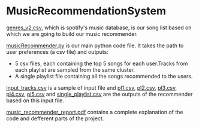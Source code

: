 # MusicRecommendationSystem


[genres_v2.csv](https://github.com/AnitaSoroush/MusicRecommendationSystem/blob/main/genres_v2.csv), which is spotify's music database, is our song list based on which we are going to build our music recommender.


[musicRecommender.py](https://github.com/AnitaSoroush/MusicRecommendationSystem/blob/main/musicRecommender.py) is our main python code file. It takes the path to user preferences (a csv file) and outputs:
  * 5 csv files, each containing the top 5 songs for each user.Tracks from each playlist are sampled from the same cluster.
  * A single playlist file containing all the songs recommended to the users.


[input_tracks.csv](https://github.com/AnitaSoroush/MusicRecommendationSystem/blob/main/input_tracks.csv) is a sample of input file and [pl1.csv](https://github.com/AnitaSoroush/MusicRecommendationSystem/blob/main/pl1.csv), [pl2.csv](https://github.com/AnitaSoroush/MusicRecommendationSystem/blob/main/pl2.csv), [pl3.csv](https://github.com/AnitaSoroush/MusicRecommendationSystem/blob/main/pl3.csv), [pl4.csv](https://github.com/AnitaSoroush/MusicRecommendationSystem/blob/main/pl4.csv),  [pl5.csv](https://github.com/AnitaSoroush/MusicRecommendationSystem/blob/main/pl5.csv) and [single_playlist.csv](https://github.com/AnitaSoroush/MusicRecommendationSystem/blob/main/single_playlist.csv) are the outputs of the recommender based on this input file.


[music_recommender_report.pdf](https://github.com/AnitaSoroush/MusicRecommendationSystem/blob/main/music_recommender_report.pdf) contains a complete explanation of the code and defferent parts of the project.
